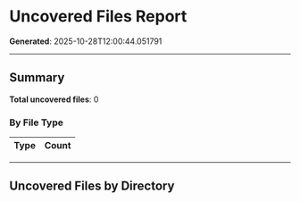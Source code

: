 # Uncovered Files Report

**Generated**: 2025-10-28T12:00:44.051791

---

## Summary

**Total uncovered files**: 0

### By File Type

| Type | Count |
|------|-------|

---

## Uncovered Files by Directory
